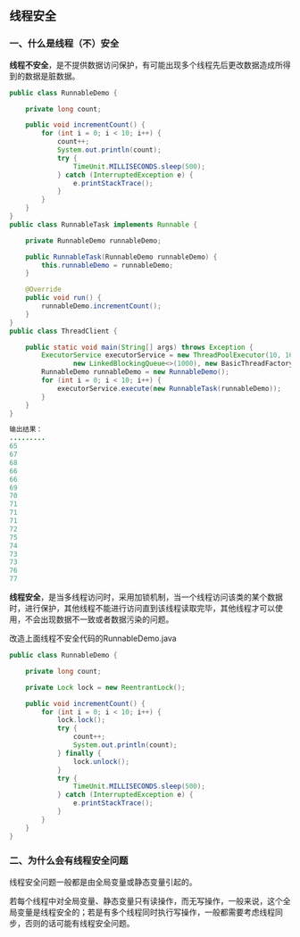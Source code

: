 ## 线程安全

### 一、什么是线程（不）安全

**线程不安全**，是不提供数据访问保护，有可能出现多个线程先后更改数据造成所得到的数据是脏数据。

```java
public class RunnableDemo {

    private long count;

    public void incrementCount() {
        for (int i = 0; i < 10; i++) {
            count++;
            System.out.println(count);
            try {
                TimeUnit.MILLISECONDS.sleep(500);
            } catch (InterruptedException e) {
                e.printStackTrace();
            }
        }
    }
}
public class RunnableTask implements Runnable {

    private RunnableDemo runnableDemo;

    public RunnableTask(RunnableDemo runnableDemo) {
        this.runnableDemo = runnableDemo;
    }

    @Override
    public void run() {
        runnableDemo.incrementCount();
    }
}
public class ThreadClient {

    public static void main(String[] args) throws Exception {
        ExecutorService executorService = new ThreadPoolExecutor(10, 16, 20, TimeUnit.SECONDS,
                new LinkedBlockingQueue<>(1000), new BasicThreadFactory.Builder().namingPattern("example-%d").daemon(false).build());
        RunnableDemo runnableDemo = new RunnableDemo();
        for (int i = 0; i < 10; i++) {
            executorService.execute(new RunnableTask(runnableDemo));
        }
    }
}

输出结果：
.........
65
67
68
66
66
69
70
71
71
71
72
75
74
73
73
76
77
```

**线程安全**，是当多线程访问时，采用加锁机制，当一个线程访问该类的某个数据时，进行保护，其他线程不能进行访问直到该线程读取完毕，其他线程才可以使用，不会出现数据不一致或者数据污染的问题。

改造上面线程不安全代码的RunnableDemo.java

```java
public class RunnableDemo {

    private long count;

    private Lock lock = new ReentrantLock();

    public void incrementCount() {
        for (int i = 0; i < 10; i++) {
            lock.lock();
            try {
                count++;
                System.out.println(count);
            } finally {
                lock.unlock();
            }
            try {
                TimeUnit.MILLISECONDS.sleep(500);
            } catch (InterruptedException e) {
                e.printStackTrace();
            }
        }
    }
}
```



### 二、为什么会有线程安全问题

线程安全问题一般都是由全局变量或静态变量引起的。

若每个线程中对全局变量、静态变量只有读操作，而无写操作，一般来说，这个全局变量是线程安全的；若是有多个线程同时执行写操作，一般都需要考虑线程同步，否则的话可能有线程安全问题。